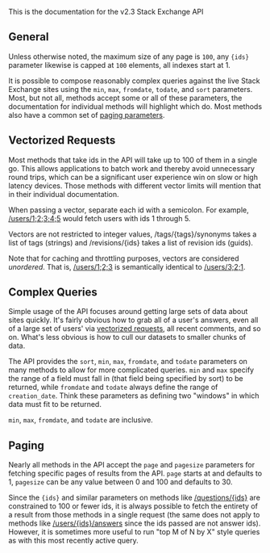 This is the documentation for the v2.3 Stack Exchange API

## General

Unless otherwise noted, the maximum size of any page is `100`, any `{ids}` parameter likewise is capped at `100`
elements, all indexes start at 1.

It is possible to compose reasonably complex queries against the live Stack Exchange sites using the `min`, `max`,
`fromdate`, `todate`, and `sort` parameters. Most, but not all, methods accept some or all of these parameters, the
documentation for individual methods will highlight which do. Most methods also have a common set of
[paging parameters](#paging).

<div id="vectorized-requests"></div>

## Vectorized Requests

Most methods that take ids in the API will take up to 100 of them in a single go. This allows applications to batch work
and thereby avoid unnecessary round trips, which can be a significant user experience win on slow or high latency
devices. Those methods with different vector limits will mention that in their individual documentation.

When passing a vector, separate each id with a semicolon. For example, [/users/1;2;3;4;5](#operations-users-users_list)
would fetch users with ids 1 through 5.

Vectors are not restricted to integer values, /tags/{tags}/synonyms takes a list of tags (strings) and /revisions/{ids}
takes a list of revision ids (guids).

Note that for caching and throttling purposes, vectors are considered *unordered*. That is,
[/users/1;2;3](#operations-users-users_list) is semantically identical to [/users/3;2;1](#operations-users-users_list).

<div id="complex-queries"></div>

## Complex Queries

Simple usage of the API focuses around getting large sets of data about sites quickly. It's fairly obvious how to grab
all of a user's answers, even all of a large set of users' via [vectorized requests](#vectorized-requests), all recent
comments, and so on. What's less obvious is how to cull our datasets to smaller chunks of data.

The API provides the `sort`, `min`, `max`, `fromdate`, and `todate` parameters on many methods to allow for more
complicated queries. `min` and `max` specify the range of a field must fall in (that field being specified by sort) to
be returned, while `fromdate` and `todate` always define the range of `creation_date`. Think these parameters as
defining two "windows" in which data must fit to be returned.

`min`, `max`, `fromdate`, and `todate` are inclusive.

<div id="paging"></div>

## Paging

Nearly all methods in the API accept the `page` and `pagesize` parameters for fetching specific pages of results from
the API. `page` starts at and defaults to 1, `pagesize` can be any value between 0 and 100 and defaults to 30.

Since the `{ids}` and similar parameters on methods like [/questions/{ids}](#operations-questions-questions_list) are
constrained to 100 or fewer ids, it is always possible to fetch the entirety of a result from those methods in a single
request (the same does not apply to methods like [/users/{ids}/answers](#operations-users-users_answers_list) since the
ids passed are not answer ids). However, it is sometimes more useful to run "top M of N by X" style queries as with this
most recently active query.
